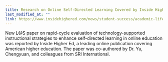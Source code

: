 ```yaml
---
title: Research on Online Self-Directed Learning Covered by Inside Higher Ed
last_modified_at: ""
link: https://www.insidehighered.com/news/student-success/academic-life/2024/08/16/helping-online-students-self-direct-their-college
---
```


New L@S paper on rapid-cycle evaluation of technology-supported instructional strategies to enhance self-directed learning in online education was reported by Inside Higher Ed, a leading online publication covering American higher education. The paper was co-authored by Dr. Yu, Chengyuan, and colleagues from SRI International.